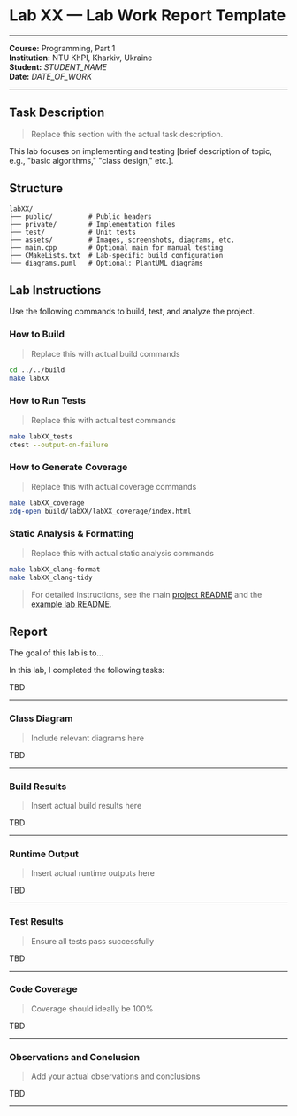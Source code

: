 # Lab XX — Lab Work Report Template
 
---
**Course:** Programming, Part 1  
**Institution:** NTU KhPI, Kharkiv, Ukraine  
**Student:** _STUDENT_NAME_  
**Date:** _DATE_OF_WORK_  
 
---
 
## Task Description
 
> Replace this section with the actual task description.
 
This lab focuses on implementing and testing [brief description of topic, e.g., "basic algorithms," "class design," etc.].
 
## Structure
 
```text
labXX/
├── public/         # Public headers
├── private/        # Implementation files
├── test/           # Unit tests
├── assets/         # Images, screenshots, diagrams, etc.
├── main.cpp        # Optional main for manual testing
├── CMakeLists.txt  # Lab-specific build configuration
└── diagrams.puml   # Optional: PlantUML diagrams
```
 
## Lab Instructions
 
Use the following commands to build, test, and analyze the project.
 
### How to Build
 
> Replace this with actual build commands
 
```bash
cd ../../build
make labXX
```
 
### How to Run Tests
 
> Replace this with actual test commands
 
```bash
make labXX_tests
ctest --output-on-failure
```
 
### How to Generate Coverage
 
> Replace this with actual coverage commands
 
```bash
make labXX_coverage
xdg-open build/labXX/labXX_coverage/index.html
```
 
### Static Analysis & Formatting
 
> Replace this with actual static analysis commands
 
```bash
make labXX_clang-format
make labXX_clang-tidy
```
 
> For detailed instructions, see the main [project README](../../README.md) and the [example lab README](../../labXX/README.md).
 
## Report
 
The goal of this lab is to...
 
In this lab, I completed the following tasks:
 
TBD
 
---
 
### Class Diagram
 
> Include relevant diagrams here
 
TBD
 
---
 
### Build Results
 
> Insert actual build results here
 
TBD
 
---
 
### Runtime Output
 
> Insert actual runtime outputs here
 
TBD
 
---
 
### Test Results
 
> Ensure all tests pass successfully
 
TBD
 
---
 
### Code Coverage
 
> Coverage should ideally be 100%
 
TBD
 
---
 
### Observations and Conclusion
 
> Add your actual observations and conclusions
 
TBD
 
---